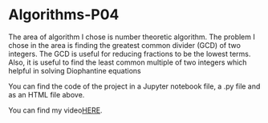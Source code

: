 # Algorithms-P04
The area of algorithm I chose is number theoretic algorithm. The problem I chose in the area is finding the greatest common divider (GCD) of two integers. The GCD is useful for reducing fractions to be the lowest terms. Also, it is useful to find the least common multiple of two integers which helpful in solving Diophantine equations

You can find the code of the project in a Jupyter notebook file, a .py file and as an HTML file above.

You can find my video<a href="https://youtu.be/NPTMkSDoRJo">HERE</a>.
